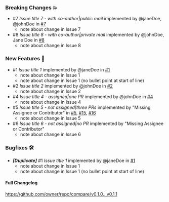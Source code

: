 ### Breaking Changes 💥
- #7 _Issue title 7 - with co-author|public mail_ implemented by @janeDoe, @johnDoe in [#7](link-to-pr-7)
  - note about change in Issue 7
- #8 _Issue title 8 - with co-author|private mail_ implemented by @johnDoe, Jane Doe in [#8](link-to-pr-8)
  - note about change in Issue 8


### New Features 🎉
- #1 _Issue title 1_ implemented by @janeDoe in [#1](link-to-pr-1)
  - note about change in Issue 1
  - note about change in Issue 1 (no bullet point at start of line)
- #2 _Issue title 2_ implemented by @johnDoe in [#2](link-to-pr-2)
  - note about change in Issue 2
- #4 _Issue title 4 - assigned|one PR_ implemented by @johnDoe in [#4](link-to-pr-4)
  - note about change in Issue 4
- #5 _Issue title 5 - not assigned|three PRs_ implemented by "Missing Assignee or Contributor" in [#5](link-to-pr-5), [#15](link-to-pr-15), [#16](link-to-pr-16)
  - note about change in Issue 5
- #6 _Issue title 6 - not assigned|no PR_ implemented by "Missing Assignee or Contributor"
  - note about change in Issue 6


### Bugfixes 🛠
- _**[Duplicate]**_ #1 _Issue title 1_ implemented by @janeDoe in [#1](link-to-pr-1)
  - note about change in Issue 1
  - note about change in Issue 1 (no bullet point at start of line)


#### Full Changelog
https://github.com/owner/repo/compare/v0.1.0...v0.1.1